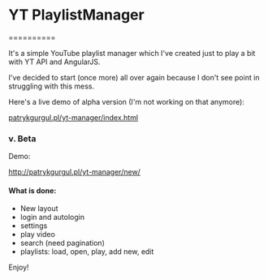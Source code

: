 <h1>YT PlaylistManager</h1>
==========

<p>It's a simple YouTube playlist manager which I've created just to play a bit with YT API and AngularJS.</p>

<p>I've decided to start (once more) all over again because I don't see point in struggling with this mess.</p>

<p>Here's a live demo of alpha version (I'm not working on that anymore):</p>
<a href="http://patrykgurgul.pl/yt-manager/index.html">patrykgurgul.pl/yt-manager/index.html</a>

<h3>v. Beta</h3>

<p>Demo:</p>
<p><a href="http://patrykgurgul.pl/yt-manager/new/">http://patrykgurgul.pl/yt-manager/new/</a></p>

<h4>What is done:</h4>
<ul>
  <li>New layout</li>
  <li>login and autologin</li>
  <li>settings</li>
  <li>play video</li>
  <li>search (need pagination)</li>
  <li>playlists: load, open, play, add new, edit</li>
</ul>

<p>Enjoy!</p>
